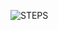 ![STEPS](https://user-images.githubusercontent.com/72694427/200143083-7a1e1ab1-de9f-42b3-9449-8ae605d1e3e8.png)
